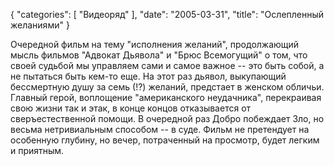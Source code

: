 {
   "categories": [
      "Видеоряд"
   ],
   "date": "2005-03-31",
   "title": "Ослепленный желаниями"
}

Очередной фильм на тему "исполнения желаний", продолжающий мысль фильмов "Адвокат Дьявола" и "Брюс Всемогущий" о том, что своей судьбой мы управляем сами и самое важное -- это быть собой, а не пытаться быть кем-то еще. На этот раз дьявол, выкупающий бессмертную душу за семь (!?) желаний, предстает в женском обличьи. Главный герой, воплощение "американского неудачника", перекраивая свою жизни так и этак, в конце концов отказывается от сверъестественной помощи. В очередной раз Добро побеждает Зло, но весьма нетривиальным способом -- в суде. Фильм не претендует на особенную глубину, но вечер, потраченный на просмотр, будет легким и приятным.
